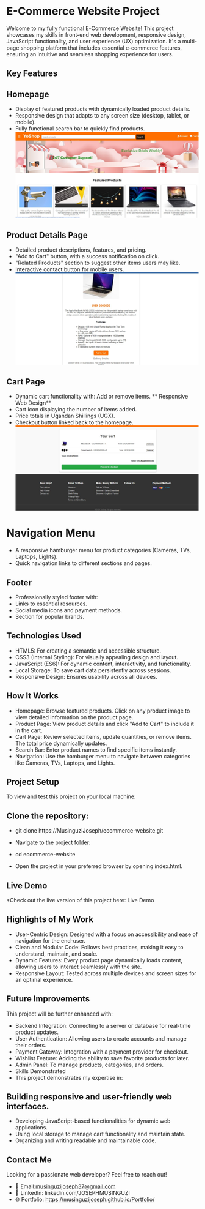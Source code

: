 # E-Commerce Website Project
Welcome to my fully functional E-Commerce Website! This project showcases my skills in front-end web development, responsive design, JavaScript functionality, and user experience (UX) optimization. It's a multi-page shopping platform that includes essential e-commerce features, ensuring an intuitive and seamless shopping experience for users.




## Key Features
## Homepage
* Display of featured products with dynamically loaded product details.
* Responsive design that adapts to any screen size (desktop, tablet, or mobile).
* Fully functional search bar to quickly find products.
  ![image alt](https://github.com/MusinguziJoseph/E-COMMERCE-PROJECT/blob/4a570e7069ed68be1dcb78292d4343ec25f2868c/Homepage.jpg)
## Product Details Page
* Detailed product descriptions, features, and pricing.
* "Add to Cart" button, with a success notification on click.
* "Related Products" section to suggest other items users may like.
* Interactive contact button for mobile users.
  ![image alt](https://github.com/MusinguziJoseph/E-COMMERCE-PROJECT/blob/6c2e3044e30246168ae947aee7503eb6d6cff315/product%20details.jpg)
## Cart Page
* Dynamic cart functionality with:
Add or remove items.
** Responsive Web Design**
 * Cart icon displaying the number of items added.
 * Price totals in Ugandan Shillings (UGX).
 * Checkout button linked back to the homepage.
   ![image alt](https://github.com/MusinguziJoseph/E-COMMERCE-PROJECT/blob/c11d5937d98e7a8515a1ddb8c291e228ded76259/cart%20page.jpg)
# Navigation Menu
 * A responsive hamburger menu for product categories (Cameras, TVs, Laptops, Lights).
 * Quick navigation links to different sections and pages.
## Footer
 * Professionally styled footer with:
 * Links to essential resources.
 * Social media icons and payment methods.
 * Section for popular brands.
## Technologies Used
 * HTML5: For creating a semantic and accessible structure.
 * CSS3 (Internal Styling): For visually appealing design and layout.
 * JavaScript (ES6): For dynamic content, interactivity, and functionality.
 * Local Storage: To save cart data persistently across sessions.
 * Responsive Design: Ensures usability across all devices.

## How It Works
 * Homepage: Browse featured products. Click on any product image to view detailed information on the product page.
 * Product Page: View product details and click "Add to Cart" to include it in the cart.
 * Cart Page: Review selected items, update quantities, or remove items. The total price dynamically updates.
 * Search Bar: Enter product names to find specific items instantly.
 * Navigation: Use the hamburger menu to navigate between categories like Cameras, TVs, Laptops, and Lights.
## Project Setup
To view and test this project on your local machine:

## Clone the repository:

* git clone https://MusinguziJoseph/ecommerce-website.git
* Navigate to the project folder:

* cd ecommerce-website
* Open the project in your preferred browser by opening index.html.
## Live Demo
*Check out the live version of this project here: Live Demo


## Highlights of My Work
 * User-Centric Design: Designed with a focus on accessibility and ease of navigation for the end-user.
 * Clean and Modular Code: Follows best practices, making it easy to understand, maintain, and scale.
 * Dynamic Features: Every product page dynamically loads content, allowing users to interact seamlessly with the site.
 * Responsive Layout: Tested across multiple devices and screen sizes for an optimal experience.
## Future Improvements
This project will be further enhanced with:

* Backend Integration: Connecting to a server or database for real-time product updates.
* User Authentication: Allowing users to create accounts and manage their orders.
* Payment Gateway: Integration with a payment provider for checkout.
* Wishlist Feature: Adding the ability to save favorite products for later.
* Admin Panel: To manage products, categories, and orders.
* Skills Demonstrated
* This project demonstrates my expertise in:

## Building responsive and user-friendly web interfaces.
 * Developing JavaScript-based functionalities for dynamic web applications.
 * Using local storage to manage cart functionality and maintain state.
 * Organizing and writing readable and maintainable code.
## Contact Me
Looking for a passionate web developer? Feel free to reach out!
 * 📧 Email:musinguzijoseph37@gmail.com 
 * 💼 LinkedIn: linkedin.com/JOSEPHMUSINGUZI
 * 🌐 Portfolio: https://musinguzijoseph.github.io/Portfolio/
